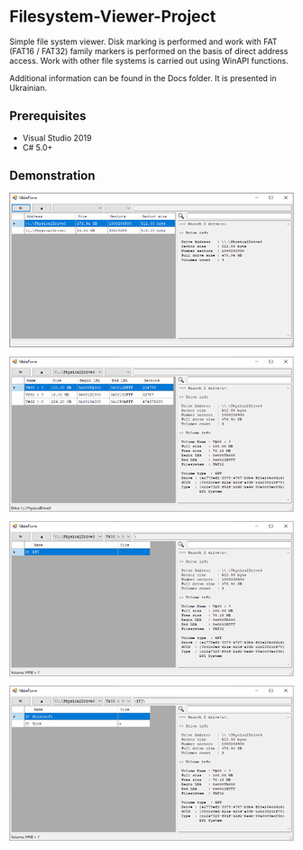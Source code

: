 # Filesystem-Viewer-Project

Simple file system viewer. Disk marking is performed and work with FAT (FAT16 / FAT32) family markers is performed on the basis of direct address access. Work with other file systems is carried out using WinAPI functions.

Additional information can be found in the Docs folder. It is presented in Ukrainian.

## Prerequisites

- Visual Studio 2019 
- C# 5.0+


## Demonstration

![screen root](https://github.com/Voossu/Filesystem-Viewer-Project/blob/master/Images/screen_root.png)

![screen drive](https://github.com/Voossu/Filesystem-Viewer-Project/blob/master/Images/screen_drive.png)

![screen volume](https://github.com/Voossu/Filesystem-Viewer-Project/blob/master/Images/screen_volume.png)

![screen folder](https://github.com/Voossu/Filesystem-Viewer-Project/blob/master/Images/screen_folder.png)